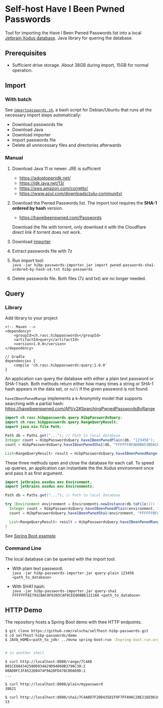 # Self-host Have I Been Pwned Passwords

Tool for importing the Have I Been Pwned Passwords list into a local [Jetbrain Xodus database](https://github.com/JetBrains/xodus). Java library for quering the database. 


## Prerequisites 
   - Sufficient drive storage. About 38GB during import, 15GB for normal operation.

## Import


### With batch

See [`importpasswords.sh`](https://github.com/ralscha/selfhost-hibp-passwords/blob/master/importpasswords.sh), a bash script for Debian/Ubuntu that runs all the
necessary import steps automatically:
   - Download passwords file
   - Download Java
   - Download importer
   - Import passwords file
   - Delete all unnecessary files and directories afterwards

### Manual

   1. Download Java 11 or newer. JRE is sufficient
       - https://adoptopenjdk.net/
       - https://jdk.java.net/13/
       - https://aws.amazon.com/corretto/
       - https://www.azul.com/downloads/zulu-community/

   2. Download the Pwned Passwords list. The import tool requires the **SHA-1 ordered by hash** version.       
       - https://haveibeenpwned.com/Passwords    

      Download the file with torrent, only download it with the Cloudflare direct link if torrent does not work.
   3. Download [importer](https://github.com/ralscha/selfhost-hibp-passwords/releases/download/query-1.0.0/hibp-passwords-importer.jar)
   4. Extract passwords file with 7z
   5. Run import tool:     
      `java -jar hibp-passwords-importer.jar import pwned-passwords-sha1-ordered-by-hash-v4.txt hibp-passwords`
   6. Delete passwords file. Both files (7z and txt) are no longer needed.


## Query

### Library

Add library to your project

```
<!-- Maven -->
<dependency>
	<groupId>ch.rasc.hibppasswords</groupId>
	<artifactId>query</artifactId>
	<version>1.0.0</version>
</dependency>
```      

```
// Gradle
dependencies {
    compile 'ch.rasc.hibppasswords:query:1.0.0'
}
````

An application can query the database with either a plain text password or SHA-1 hash. Both
methods return either how many times a string or SHA-1 hash appears in the data set, or `null` if
the given password is not found.

`haveIBeenPwnedRange` implements a k-Anonymity model that supports searching with a partial hash:    
https://haveibeenpwned.com/API/v2#SearchingPwnedPasswordsByRange

```java
import ch.rasc.hibppasswords.query.HibpPasswordsQuery;
import ch.rasc.hibppasswords.query.RangeQueryResult;
import java.nio.file.Path;

Path db = Paths.get("..."); // Path to local database
Integer count = HibpPasswordsQuery.haveIBeenPwnedPlain(db, "123456");
count = HibpPasswordsQuery.haveIBeenPwnedSha1(db, "FFFFFFBFAD0B653BDAC698485C6D105F3C3682B2");

List<RangeQueryResult> result = HibpPasswordsQuery.haveIBeenPwnedRange(db, "FFFFF");
```
These three methods open and close the database for each call. To speed up queries, an
application can instantiate the the Xodus environment once and pass it as first argument. 

```java
import jetbrains.exodus.env.Environment;
import jetbrains.exodus.env.Environments;

Path db = Paths.get("..."); // Path to local database

try (Environment environment = Environments.newInstance(db.toFile())) {
  Integer count = HibpPasswordsQuery.haveIBeenPwnedPlain(environment, "123456");
  count = HibpPasswordsQuery.haveIBeenPwnedSha1(environment, "FFFFFFBFAD0B653BDAC698485C6D105F3C3682B2");

  List<RangeQueryResult> result = HibpPasswordsQuery.haveIBeenPwnedRange(environment, "FFFFF");
}
```
See [Spring Boot example](https://github.com/ralscha/selfhost-hibp-passwords/blob/master/demo/src/main/java/ch/rasc/hibppasswords/Application.java)



### Command Line

The local database can be queried with the import tool.
  - With plain text password:    
    `java -jar hibp-passwords-importer.jar query-plain 123456 <path_to_database>`

  - With SHA1 hash:    
    `java -jar hibp-passwords-importer.jar query-sha1 FFFFFFFEE791CBAC0F6305CAF0CEE06BBE131160 <path_to_database>`


## HTTP Demo

The repository hosts a Spring Boot demo with thee HTTP endpoints. 

```sh
$ git clone https://github.com/ralscha/selfhost-hibp-passwords.git
$ cd selfhost-hibp-passwords/demo
$ JAVA_HOME=<path_to_jdk> ../mvnw spring-boot:run -Dspring-boot.run.arguments=--app.hibp-database-dir=<path_to_database>


# in another shell

$ curl http://localhost:8080/range/7C4A8
001CE884342580D934A29D94060B3796C30:2
00AD0FC3FA522D0474F9A28FD478C06669D:1
...

$ curl http://localhost:8080/plain/mypassword
38621

$ curl http://localhost:8080/sha1/7C4A8D7F20D435D1F9F7FFA96C28E216E98163
13
```
